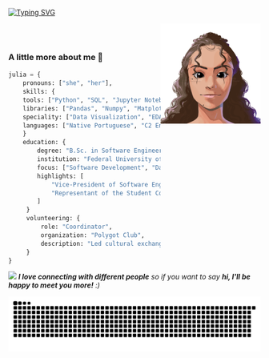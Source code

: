 [![Typing SVG](https://readme-typing-svg.herokuapp.com?font=Fira+Code&duration=2000&pause=200&color=843EA1&width=435&lines=Hello!+Ol%C3%A1!+%EC%95%88%EB%85%95%ED%95%98%EC%84%B8%EC%9A%94!++%F0%9F%91%8B;Hello!+I'm+Julia+%F0%9F%91%A9%F0%9F%8F%BD%E2%80%8D%F0%9F%92%BB;Oii!+Sou+a+Julia+%F0%9F%8E%A7;%EC%95%88%EB%85%95!~+%EC%A0%80%EB%8A%94+%EC%A4%84%EB%A6%AC%EC%95%84%EC%9E%85%EB%8B%88%EB%8B%A4++%F0%9F%8C%8E)](https://git.io/typing-svg)

<img align="right" src="ezgif-3-ddb8331e7d.gif" alt="spider-lia" width="200">
<br><br>

### A little more about me 🫧

```python
julia = {
    pronouns: ["she", "her"],
    skills: {
    tools: ["Python", "SQL", "Jupyter Notebook", "Postgresql", "VS Code", "Git", "Google Looker Studio"],
    libraries: ["Pandas", "Numpy", "Matplotlib", "Seaborn", "Scikit-learn"],
    speciality: ["Data Visualization", "EDA", "Business Intelligence (BI)"],
    languages: ["Native Portuguese", "C2 English Level", "Intermediate Spanish"]
    }
    education: {
        degree: "B.Sc. in Software Engineering",
        institution: "Federal University of Ceará (UFC)",
        focus: ["Software Development", "Data Science", "Machine Learning"],
        highlights: [
            "Vice-President of Software Engineering Student Union (2024)",
            "Representant of the Student Council (2023)"
        ]
     }
     volunteering: {
         role: "Coordinator",
         organization: "Polygot Club",
         description: "Led cultural exchange and language learning activities."
     }
}
```

<img src="https://media.giphy.com/media/LnQjpWaON8nhr21vNW/giphy.gif" width="60"> <em><b>I love connecting with different people</b> so if you want to say <b>hi, I'll be happy to meet you more!</b> :)</em>


<picture>
  <source media="(prefers-color-scheme:dark)" scrset="https://raw.githubusercontent.com/liapsps/liapsps/output/github-contribution-grid-snake-dark.svg">
  <img alt="github contribution grid snake animation" src="https://raw.githubusercontent.com/liapsps/liapsps/output/github-contribution-grid-snake-dark.svg">
</picture>
<br><br>
